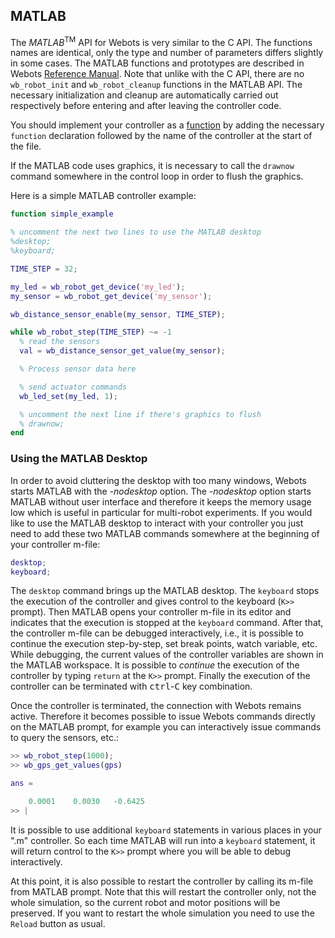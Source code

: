 ## MATLAB

The *MATLAB*<sup>TM</sup> API for Webots is very similar to the C API.
The functions names are identical, only the type and number of parameters differs slightly in some cases.
The MATLAB functions and prototypes are described in Webots [Reference Manual](../reference/index.md).
Note that unlike with the C API, there are no `wb_robot_init` and `wb_robot_cleanup` functions in the MATLAB API.
The necessary initialization and cleanup are automatically carried out respectively before entering and after leaving the controller code.

You should implement your controller as a [function](https://www.mathworks.com/help/matlab/matlab_prog/scripts-and-functions.html) by adding the necessary `function` declaration followed by the name of the controller at the start of the file.

If the MATLAB code uses graphics, it is necessary to call the `drawnow` command somewhere in the control loop in order to flush the graphics.

Here is a simple MATLAB controller example:

```MATLAB
function simple_example

% uncomment the next two lines to use the MATLAB desktop
%desktop;
%keyboard;

TIME_STEP = 32;

my_led = wb_robot_get_device('my_led');
my_sensor = wb_robot_get_device('my_sensor');

wb_distance_sensor_enable(my_sensor, TIME_STEP);

while wb_robot_step(TIME_STEP) ~= -1
  % read the sensors
  val = wb_distance_sensor_get_value(my_sensor);

  % Process sensor data here

  % send actuator commands
  wb_led_set(my_led, 1);

  % uncomment the next line if there's graphics to flush
  % drawnow;
end
```

### Using the MATLAB Desktop

In order to avoid cluttering the desktop with too many windows, Webots starts MATLAB with the *-nodesktop* option.
The *-nodesktop* option starts MATLAB without user interface and therefore it keeps the memory usage low which is useful in particular for multi-robot experiments.
If you would like to use the MATLAB desktop to interact with your controller you just need to add these two MATLAB commands somewhere at the beginning of your controller m-file:

```MATLAB
desktop;
keyboard;
```

The `desktop` command brings up the MATLAB desktop.
The `keyboard` stops the execution of the controller and gives control to the keyboard (`K>>` prompt).
Then MATLAB opens your controller m-file in its editor and indicates that the execution is stopped at the `keyboard` command.
After that, the controller m-file can be debugged interactively, i.e., it is possible to continue the execution step-by-step, set break points, watch variable, etc.
While debugging, the current values of the controller variables are shown in the MATLAB workspace.
It is possible to *continue* the execution of the controller by typing `return` at the `K>>` prompt.
Finally the execution of the controller can be terminated with <kbd>ctrl</kbd>-<kbd>C</kbd> key combination.

Once the controller is terminated, the connection with Webots remains active.
Therefore it becomes possible to issue Webots commands directly on the MATLAB prompt, for example you can interactively issue commands to query the sensors, etc.:

```MATLAB
>> wb_robot_step(1000);
>> wb_gps_get_values(gps)

ans =

    0.0001    0.0030   -0.6425
>> |
```

It is possible to use additional `keyboard` statements in various places in your ".m" controller.
So each time MATLAB will run into a `keyboard` statement, it will return control to the `K>>` prompt where you will be able to debug interactively.

At this point, it is also possible to restart the controller by calling its m-file from MATLAB prompt.
Note that this will restart the controller only, not the whole simulation, so the current robot and motor positions will be preserved.
If you want to restart the whole simulation you need to use the `Reload` button as usual.
